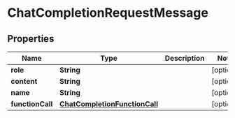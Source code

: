 

# ChatCompletionRequestMessage


## Properties

| Name | Type | Description | Notes |
|------------ | ------------- | ------------- | -------------|
|**role** | **String** |  |  [optional] |
|**content** | **String** |  |  [optional] |
|**name** | **String** |  |  [optional] |
|**functionCall** | [**ChatCompletionFunctionCall**](ChatCompletionFunctionCall.md) |  |  [optional] |



